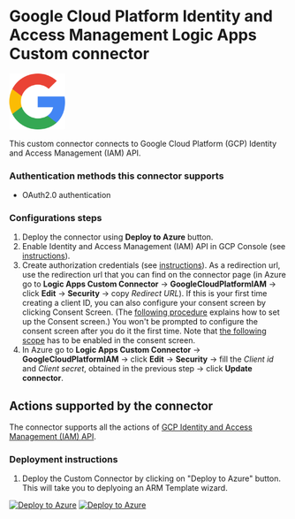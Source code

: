 # Google Cloud Platform Identity and Access Management Logic Apps Custom connector

<img src="./google_logo.svg" alt="drawing" width="20%"/><br>

This custom connector connects to Google Cloud Platform (GCP) Identity and Access Management (IAM) API.

### Authentication methods this connector supports

*  OAuth2.0 authentication

### Configurations steps
1. Deploy the connector using **Deploy to Azure** button.
2. Enable Identity and Access Management (IAM) API in GCP Console (see [instructions](https://developers.google.com/identity/protocols/oauth2/web-server#enable-apis)).
3. Create authorization credentials (see [instructions](https://developers.google.com/identity/protocols/oauth2/web-server#creatingcred)). As a redirection url, use the redirection url that you can find on the connector page (in Azure go to **Logic Apps Custom Connector** -> **GoogleCloudPlatformIAM** -> click **Edit** -> **Security** -> copy *Redirect URL*). If this is your first time creating a client ID, you can also configure your consent screen by clicking Consent Screen. (The [following procedure](https://support.google.com/cloud/answer/6158849?hl=en#userconsent) explains how to set up the Consent screen.) You won't be prompted to configure the consent screen after you do it the first time. Note that [the following scope](https://developers.google.com/identity/protocols/oauth2/scopes#iam) has to be enabled in the consent screen.
4. In Azure go to **Logic Apps Custom Connector** -> **GoogleCloudPlatformIAM** -> click **Edit** -> **Security** -> fill the *Client id* and *Client secret*, obtained in the previous step -> click **Update connector**.




## Actions supported by the connector

The connector supports all the actions of [GCP Identity and Access Management (IAM) API](https://cloud.google.com/iam/docs/reference/rest).



### Deployment instructions
1. Deploy the Custom Connector by clicking on "Deploy to Azure" button. This will take you to deplyoing an ARM Template wizard.

[![Deploy to Azure](https://aka.ms/deploytoazurebutton)](https://portal.azure.com/#create/Microsoft.Template/uri/https%3A%2F%2Fraw.githubusercontent.com%2FAzure%2FAzure-Sentinel%2Fmaster%2FSolutions%2FGoogleCloudPlatformIAM%2FPlaybooks%2FGCP_IAMConnector%2Fazuredeploy.json) [![Deploy to Azure](https://aka.ms/deploytoazuregovbutton)](https://portal.azure.us/#create/Microsoft.Template/uri/https%3A%2F%2Fraw.githubusercontent.com%2FAzure%2FAzure-Sentinel%2Fmaster%2FSolutions%2FGoogleCloudPlatformIAM%2FPlaybooks%2FGCP_IAMConnector%2Fazuredeploy.json)
